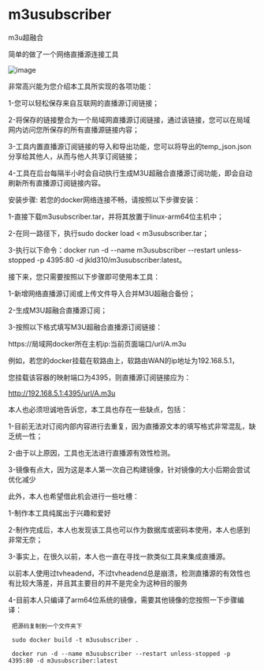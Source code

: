 # m3usubscriber
m3u超融合

简单的做了一个网络直播源连接工具

![image](https://raw.githubusercontent.com/liudaoguiguzi/m3u_subscriber/main/%E5%9B%BE%E7%89%871.png)

非常高兴能为您介绍本工具所实现的各项功能：

1-您可以轻松保存来自互联网的直播源订阅链接；

2-将保存的链接整合为一个局域网直播源订阅链接，通过该链接，您可以在局域网内访问您所保存的所有直播源链接内容；

3-工具内置直播源订阅链接的导入和导出功能，您可以将导出的temp_json.json分享给其他人，从而与他人共享订阅链接；

4-工具在后台每隔半小时会自动执行生成M3U超融合直播源订阅功能，即会自动刷新所有直播源订阅链接内容。

安装步骤:
若您的docker网络连接不畅，请按照以下步骤安装：

1-直接下载m3usubscriber.tar，并将其放置于linux-arm64位主机中；

2-在同一路径下，执行sudo docker load < m3usubscriber.tar；

3-执行以下命令：docker run -d --name m3usubscriber --restart unless-stopped -p 4395:80 -d jkld310/m3usubscriber:latest。

接下来，您只需要按照以下步骤即可使用本工具：

1-新增网络直播源订阅或上传文件导入合并M3U超融合备份；

2-生成M3U超融合直播源订阅；

3-按照以下格式填写M3U超融合直播源订阅链接：

https://局域网docker所在主机ip:当前页面端口/url/A.m3u

例如，若您的docker挂载在软路由上，软路由WAN的ip地址为192.168.5.1，

您挂载该容器的映射端口为4395，则直播源订阅链接应为：

http://192.168.5.1:4395/url/A.m3u

本人也必须坦诚地告诉您，本工具也存在一些缺点，包括：

1-目前无法对订阅内部内容进行去重复，因为直播源文本的填写格式非常混乱，缺乏统一性；

2-由于以上原因，工具也无法进行直播源有效性检测。

3-镜像有点大，因为这是本人第一次自己构建镜像，针对镜像的大小后期会尝试优化减少

此外，本人也希望借此机会进行一些吐槽：

1-制作本工具纯属出于兴趣和爱好

2-制作完成后，本人也发现该工具也可以作为数据库或密码本使用，本人也感到非常无奈；

3-事实上，在很久以前，本人也一直在寻找一款类似工具来集成直播源。

以前本人使用过tvheadend，不过tvheadend总是崩溃，检测直播源的有效性也有比较大落差，并且其主要目的并不是完全为这种目的服务

4-目前本人只编译了arm64位系统的镜像，需要其他镜像的您按照一下步骤编译：

     把源码复制到一个文件夹下
    
     sudo docker build -t m3usubscriber .     
    
     docker run -d --name m3usubscriber --restart unless-stopped -p 4395:80 -d m3usubscriber:latest

